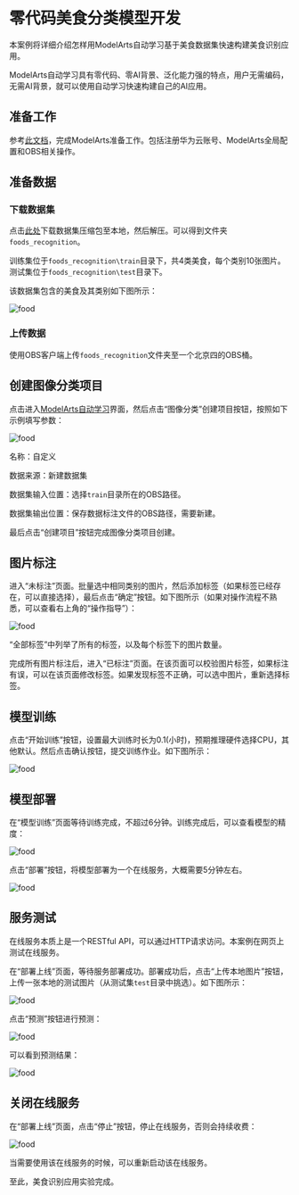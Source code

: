 

# 零代码美食分类模型开发

本案例将详细介绍怎样用ModelArts自动学习基于美食数据集快速构建美食识别应用。

ModelArts自动学习具有零代码、零AI背景、泛化能力强的特点，用户无需编码，无需AI背景，就可以使用自动学习快速构建自己的AI应用。

## 准备工作

参考[此文档](https://github.com/huaweicloud/ModelArts-Lab/tree/master/docs/ModelArts准备工作)，完成ModelArts准备工作。包括注册华为云账号、ModelArts全局配置和OBS相关操作。

## 准备数据

### 下载数据集

点击[此处](https://modelarts-labs.obs.cn-north-1.myhuaweicloud.com/ExeML/ExeML_Foods_Recognition/foods_recognition.tar.gz)下载数据集压缩包至本地，然后解压。可以得到文件夹`foods_recognition`。

训练集位于`foods_recognition\train`目录下，共4类美食，每个类别10张图片。测试集位于`foods_recognition\test`目录下。

该数据集包含的美食及其类别如下图所示：

![food](./img/labels.jpg)

### 上传数据

使用OBS客户端上传`foods_recognition`文件夹至一个北京四的OBS桶。

## 创建图像分类项目

点击进入[ModelArts自动学习](https://console.huaweicloud.com/modelarts/?region=cn-north-4#/exeml)界面，然后点击“图像分类”创建项目按钮，按照如下示例填写参数：

![food](./img/创建项目.png)

名称：自定义

数据来源：新建数据集

数据集输入位置：选择`train`目录所在的OBS路径。

数据集输出位置：保存数据标注文件的OBS路径，需要新建。

最后点击“创建项目”按钮完成图像分类项目创建。

## 图片标注

进入“未标注”页面。批量选中相同类别的图片，然后添加标签（如果标签已经存在，可以直接选择），最后点击“确定”按钮。如下图所示（如果对操作流程不熟悉，可以查看右上角的“操作指导”）：

![food](./img/选择标签.jpg)

“全部标签”中列举了所有的标签，以及每个标签下的图片数量。

完成所有图片标注后，进入“已标注”页面。在该页面可以校验图片标签，如果标注有误，可以在该页面修改标签。如果发现标签不正确，可以选中图片，重新选择标签。

## 模型训练

点击“开始训练”按钮，设置最大训练时长为0.1(小时)，预期推理硬件选择CPU，其他默认。然后点击确认按钮，提交训练作业。如下图所示：

![food](./img/开始训练.jpg)

## 模型部署

在“模型训练”页面等待训练完成，不超过6分钟。训练完成后，可以查看模型的精度：

![food](./img/训练完成.png)

点击“部署”按钮，将模型部署为一个在线服务，大概需要5分钟左右。

![food](./img/部署.png)

## 服务测试

在线服务本质上是一个RESTful API，可以通过HTTP请求访问。本案例在网页上测试在线服务。

在“部署上线”页面，等待服务部署成功。部署成功后，点击“上传本地图片”按钮，上传一张本地的测试图片（从测试集`test`目录中挑选）。如下图所示：

![food](./img/上传本地图片.png)

点击“预测”按钮进行预测：

![food](./img/测试.jpg)

可以看到预测结果：

![food](./img/预测结果.jpg)

## 关闭在线服务

在“部署上线”页面，点击“停止”按钮，停止在线服务，否则会持续收费：

![food](./img/停止服务.png)

当需要使用该在线服务的时候，可以重新启动该在线服务。

至此，美食识别应用实验完成。

